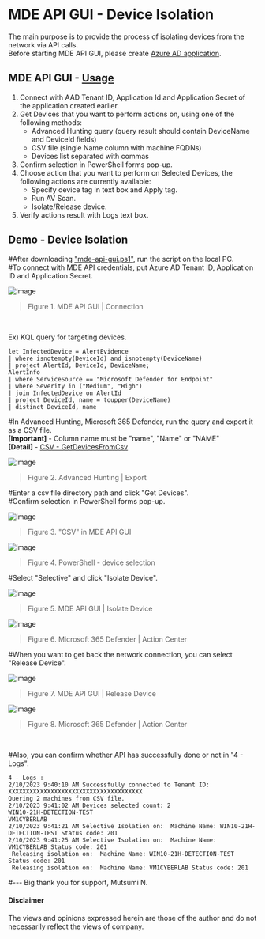 # MDE API GUI - Device Isolation
The main purpose is to provide the process of isolating devices from the network via API calls.<br>
Before starting MDE API GUI, please create [Azure AD application](https://learn.microsoft.com/en-us/microsoft-365/security/defender-endpoint/apis-intro?view=o365-worldwide).

## MDE API GUI - [Usage](https://github.com/microsoft/mde-api-gui#usage)
1. Connect with AAD Tenant ID, Application Id and Application Secret of the application created earlier.
2. Get Devices that you want to perform actions on, using one of the following methods:
      - Advanced Hunting query (query result should contain DeviceName and DeviceId fields)
      - CSV file (single Name column with machine FQDNs)
      - Devices list separated with commas
3. Confirm selection in PowerShell forms pop-up.
4. Choose action that you want to perform on Selected Devices, the following actions are currently available:
      - Specify device tag in text box and Apply tag.
      - Run AV Scan.
      - Isolate/Release device.
5. Verify actions result with Logs text box.

## Demo - Device Isolation
#After downloading ["mde-api-gui.ps1"](https://github.com/microsoft/mde-api-gui/blob/main/mde-api-gui.ps1), run the script on the local PC. <br>
#To connect with MDE API credentials, put Azure AD Tenant ID, Application ID and Application Secret.  

![image](https://user-images.githubusercontent.com/120234772/217184215-eb1fdfc9-87a4-4b63-8dc9-25f148779691.png)
> Figure 1. MDE API GUI | Connection
<br>

Ex) KQL query for targeting devices.
```
let InfectedDevice = AlertEvidence
| where isnotempty(DeviceId) and isnotempty(DeviceName)
| project AlertId, DeviceId, DeviceName;
AlertInfo
| where ServiceSource == "Microsoft Defender for Endpoint"
| where Severity in ("Medium", "High")
| join InfectedDevice on AlertId
| project DeviceId, name = toupper(DeviceName)
| distinct DeviceId, name
```

#In Advanced Hunting, Microsoft 365 Defender, run the query and export it as a CSV file.<br>
**[Important]** - Column name must be "name", "Name" or "NAME" <br>
**[Detail]** - [CSV - GetDevicesFromCsv](https://github.com/LearningKijo/Defender-APIs/blob/main/GUI-MDE-API/CSV-insight.md)

![image](https://user-images.githubusercontent.com/120234772/217770684-7e22b5fb-f891-42df-b5fb-9bf9cbd97167.png)
> Figure 2. Advanced Hunting | Export

#Enter a csv file directory path and click "Get Devices".<br>
#Confirm selection in PowerShell forms pop-up.

![image](https://user-images.githubusercontent.com/120234772/217771553-0cdd33fb-893b-4381-994d-aeb12da38de7.png)
> Figure 3. "CSV" in MDE API GUI

![image](https://user-images.githubusercontent.com/120234772/217772067-14a05781-e22e-4f0c-be41-68cbf7299fed.png)
> Figure 4. PowerShell - device selection

#Select "Selective" and click "Isolate Device".

![image](https://user-images.githubusercontent.com/120234772/217971516-4406ae6f-0285-4250-b888-a760a92141f3.png)
> Figure 5. MDE API GUI | Isolate Device

![image](https://user-images.githubusercontent.com/120234772/217971757-f344710b-30ec-476d-b208-bd12d47e0d11.png)
> Figure 6. Microsoft 365 Defender | Action Center

#When you want to get back the network connection, you can select "Release Device".

![image](https://user-images.githubusercontent.com/120234772/217972351-a6390762-9ec6-4b55-8cba-6d6a2cbc08dc.png)
> Figure 7. MDE API GUI | Release Device

![image](https://user-images.githubusercontent.com/120234772/217972455-3202d2a6-ca36-4fc4-ba96-6e2426540de3.png)
> Figure 8. Microsoft 365 Defender | Action Center
<br>

#Also, you can confirm whether API has successfully done or not in "4 - Logs".
```
4 - Logs :
2/10/2023 9:40:10 AM Successfully connected to Tenant ID: XXXXXXXXXXXXXXXXXXXXXXXXXXXXXXXXXXXXXX
Quering 2 machines from CSV file.
2/10/2023 9:41:02 AM Devices selected count: 2
WIN10-21H-DETECTION-TEST
VM1CYBERLAB
2/10/2023 9:41:21 AM Selective Isolation on:  Machine Name: WIN10-21H-DETECTION-TEST Status code: 201
2/10/2023 9:41:25 AM Selective Isolation on:  Machine Name: VM1CYBERLAB Status code: 201
 Releasing isolation on:  Machine Name: WIN10-21H-DETECTION-TEST Status code: 201
 Releasing isolation on:  Machine Name: VM1CYBERLAB Status code: 201
```

#--- Big thank you for support, Mutsumi N.
#### Disclaimer 
The views and opinions expressed herein are those of the author and do not necessarily reflect the views of company.
